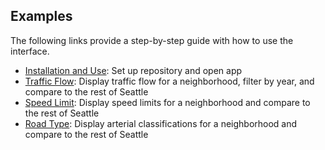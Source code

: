 ## Examples

The following links provide a step-by-step guide with how to use the interface. 

* [Installation and Use](Starter%20Kit.md): Set up repository and open app
* [Traffic Flow](Traffic%20Flow.md): Display traffic flow for a neighborhood, filter by year, and compare to the rest of Seattle
* [Speed Limit](Speed%20Limit.md): Display speed limits for a neighborhood and compare to the rest of Seattle
* [Road Type](Road%20Type.md): Display arterial classifications for a neighborhood and compare to the rest of Seattle
